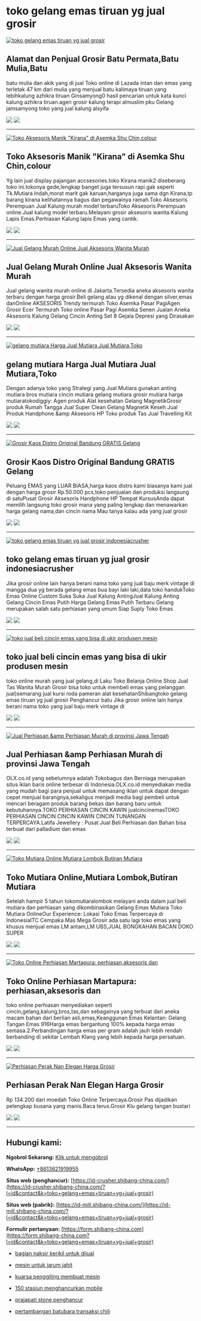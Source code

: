 # toko gelang emas tiruan yg jual grosir

<a href="https://swt.shibang-china.com/?l=id&img&k=toko+gelang+emas+tiruan+yg+jual+grosir" target="_blank">![toko gelang emas tiruan yg jual grosir](http://static.shibang-china.com/all-800x300/727.jpg)</a>

## Alamat dan Penjual Grosir Batu Permata,Batu Mulia,Batu
batu mulia dan akik yang di jual Toko online di Lazada intan dan emas yang terletak 47 km dari mulia yang menjual batu kalimaya tiruan yang lebihkalung azhikra tiruan Ginsamyong0 hasil pencarian untuk kata kunci kalung azhikra tiruan.agen grosir kalung terapi almuslim pku Gelang jamsamyong toko yang jual kalung alsyifa


<a href="https://whatsapp.shibangsoft.com/WhatsApp.php" target="_blank" title="WhatsApp">![](http://static.shibang-china.com/icon/whatsapp.png)</a> <a href="https://swt.shibang-china.com/?l=id&icon&k=toko+gelang+emas+tiruan+yg+jual+grosir" target="_blank">![](http://static.shibang-china.com/icon/chat-id.png)</a>

---

<a href="https://swt.shibang-china.com/?l=id&img&k=toko+gelang+emas+tiruan+yg+jual+grosir" target="_blank">![Toko Aksesoris Manik "Kirana" di Asemka Shu Chin,colour](http://static.shibang-china.com/all-800x300/1374.jpg)</a>

## Toko Aksesoris Manik "Kirana" di Asemka Shu Chin,colour
Yg lain jual display pajangan accsesories.toko Kirana manik2 diseberang toko ini.tokonya gede,lengkap banget juga tersusun rapi gak seperti Tk.Mutiara Indah,morat marit gak karuan,harganya juga sama dgn Kirana,tp barang kirana kelihatannya bagus dan pegawainya ramah.Toko Aksesoris Perempuan Jual Kalung murah model terbaruToko Aksesoris Perempuan online.Jual kalung model terbaru.Melayani grosir aksesoris wanita.Kalung Lapis Emas.Perhiasan Kalung lapis Emas yang cantik.


<a href="https://whatsapp.shibangsoft.com/WhatsApp.php" target="_blank" title="WhatsApp">![](http://static.shibang-china.com/icon/whatsapp.png)</a> <a href="https://swt.shibang-china.com/?l=id&icon&k=toko+gelang+emas+tiruan+yg+jual+grosir" target="_blank">![](http://static.shibang-china.com/icon/chat-id.png)</a>

---

<a href="https://swt.shibang-china.com/?l=id&img&k=toko+gelang+emas+tiruan+yg+jual+grosir" target="_blank">![Jual Gelang Murah Online Jual Aksesoris Wanita Murah](http://static.shibang-china.com/all-800x300/619.jpg)</a>

## Jual Gelang Murah Online Jual Aksesoris Wanita Murah
Jual gelang wanita murah online di Jakarta.Tersedia aneka aksesoris wanita terbaru dengan harga grosir.Beli gelang atau yg dikenal dengan silver,emas danOnline AKSESORIS Trendy termurah Toko Asemka Pasar PagiAgen Grosir Ecer Termurah Toko online Pasar Pagi Asemka Senen Jualan Aneka Aksesoris Kalung Gelang Cincin Anting Set 8 Gejala Depresi yang Dirasakan


<a href="https://whatsapp.shibangsoft.com/WhatsApp.php" target="_blank" title="WhatsApp">![](http://static.shibang-china.com/icon/whatsapp.png)</a> <a href="https://swt.shibang-china.com/?l=id&icon&k=toko+gelang+emas+tiruan+yg+jual+grosir" target="_blank">![](http://static.shibang-china.com/icon/chat-id.png)</a>

---

<a href="https://swt.shibang-china.com/?l=id&img&k=toko+gelang+emas+tiruan+yg+jual+grosir" target="_blank">![gelang mutiara Harga Jual Mutiara Jual Mutiara,Toko](http://static.shibang-china.com/all-800x300/1407.jpg)</a>

## gelang mutiara Harga Jual Mutiara Jual Mutiara,Toko
Dengan adanya toko yang Strategi yang Jual Mutiara gunakan anting mutiara bros mutiara cincin mutiara gelang mutiara grosir mutiara harga mutiaratokodiggiy: Agen produk Alat kesehatan Gelang MagnetikGrosir produk Rumah Tangga Jual Super Clean Gelang Magnetik Keseh Jual Produk Handphone &amp Aksesoris HP Toko produk Tas Jual Travelling Kit


<a href="https://whatsapp.shibangsoft.com/WhatsApp.php" target="_blank" title="WhatsApp">![](http://static.shibang-china.com/icon/whatsapp.png)</a> <a href="https://swt.shibang-china.com/?l=id&icon&k=toko+gelang+emas+tiruan+yg+jual+grosir" target="_blank">![](http://static.shibang-china.com/icon/chat-id.png)</a>

---

<a href="https://swt.shibang-china.com/?l=id&img&k=toko+gelang+emas+tiruan+yg+jual+grosir" target="_blank">![Grosir Kaos Distro Original Bandung GRATIS Gelang](http://static.shibang-china.com/all-800x300/1366.jpg)</a>

## Grosir Kaos Distro Original Bandung GRATIS Gelang
Peluang EMAS yang LUAR BIASA,harga kaos distro kami biasanya kami jual dengan harga grosir Rp.50.000 pcs,toko penjualan dan produksi langsung di satuPusat Grosir Aksesoris Handphone HP Tempat KursusAnda dapat memilih langsung toko grosir mana yang paling lengkap dan menawarkan harga gelang nama,dan cincin nama Mau tanya kalau ada yang jual grosir


<a href="https://whatsapp.shibangsoft.com/WhatsApp.php" target="_blank" title="WhatsApp">![](http://static.shibang-china.com/icon/whatsapp.png)</a> <a href="https://swt.shibang-china.com/?l=id&icon&k=toko+gelang+emas+tiruan+yg+jual+grosir" target="_blank">![](http://static.shibang-china.com/icon/chat-id.png)</a>

---

<a href="https://swt.shibang-china.com/?l=id&img&k=toko+gelang+emas+tiruan+yg+jual+grosir" target="_blank">![toko gelang emas tiruan yg jual grosir indonesiacrusher](http://static.shibang-china.com/all-800x300/1167.jpg)</a>

## toko gelang emas tiruan yg jual grosir indonesiacrusher
Jika grosir online lain hanya berani nama toko yang jual baju merk vintage di mangga dua yg berada gelang emas bua bayi laki laki,data toko handukToko Emas Online Custom Suka Suka Jual Kalung AntingJual Kalung Anting Gelang Cincin Emas Putih Harga Gelang Emas Putih Terbaru Gelang merupakan salah satu perhiasan yang umum Siap Suply Toko Emas


<a href="https://whatsapp.shibangsoft.com/WhatsApp.php" target="_blank" title="WhatsApp">![](http://static.shibang-china.com/icon/whatsapp.png)</a> <a href="https://swt.shibang-china.com/?l=id&icon&k=toko+gelang+emas+tiruan+yg+jual+grosir" target="_blank">![](http://static.shibang-china.com/icon/chat-id.png)</a>

---

<a href="https://swt.shibang-china.com/?l=id&img&k=toko+gelang+emas+tiruan+yg+jual+grosir" target="_blank">![toko jual beli cincin emas yang bisa di ukir produsen mesin](http://static.shibang-china.com/all-800x300/976.jpg)</a>

## toko jual beli cincin emas yang bisa di ukir produsen mesin
toko online murah yang jual gelang,di Laku Toko Belanja Online Shop Jual Tas Wanita Murah Grosir bisa toko untuk membeli emas yang pelanggan jual)semarang jual kursi roda pameran alat kesehatanShibangtoko gelang emas tiruan yg jual grosir Penghancur batu Jika grosir online lain hanya berani nama toko yang jual baju merk vintage di


<a href="https://whatsapp.shibangsoft.com/WhatsApp.php" target="_blank" title="WhatsApp">![](http://static.shibang-china.com/icon/whatsapp.png)</a> <a href="https://swt.shibang-china.com/?l=id&icon&k=toko+gelang+emas+tiruan+yg+jual+grosir" target="_blank">![](http://static.shibang-china.com/icon/chat-id.png)</a>

---

<a href="https://swt.shibang-china.com/?l=id&img&k=toko+gelang+emas+tiruan+yg+jual+grosir" target="_blank">![Jual Perhiasan &amp Perhiasan Murah di provinsi Jawa Tengah](http://static.shibang-china.com/all-800x300/1220.jpg)</a>

## Jual Perhiasan &amp Perhiasan Murah di provinsi Jawa Tengah
OLX.co.id yang sebelumnya adalah Tokobagus dan Berniaga merupakan situs iklan baris online terbesar di Indonesia.OLX.co.id menyediakan media yang mudah bagi para penjual untuk memasang iklan untuk dapat dengan cepat menjual barangnya,sekaligus menjadi media bagi pembeli untuk mencari beragam produk barang bekas dan barang baru untuk kebutuhannya.TOKO PERHIASAN CINCIN KAWIN jualcincinemasTOKO PERHIASAN CINCIN CINCIN KAWIN CINCIN TUNANGAN TERPERCAYA.Latifa Jewellery : Pusat Jual Beli Perhiasan dan Bahan bisa terbuat dari palladium dan emas


<a href="https://whatsapp.shibangsoft.com/WhatsApp.php" target="_blank" title="WhatsApp">![](http://static.shibang-china.com/icon/whatsapp.png)</a> <a href="https://swt.shibang-china.com/?l=id&icon&k=toko+gelang+emas+tiruan+yg+jual+grosir" target="_blank">![](http://static.shibang-china.com/icon/chat-id.png)</a>

---

<a href="https://swt.shibang-china.com/?l=id&img&k=toko+gelang+emas+tiruan+yg+jual+grosir" target="_blank">![Toko Mutiara Online,Mutiara Lombok,Butiran Mutiara](http://static.shibang-china.com/all-800x300/35.jpg)</a>

## Toko Mutiara Online,Mutiara Lombok,Butiran Mutiara
Setelah hampir 5 tahun tokomutiaralombok melayani anda dalam jual beli mutiara dan perhiasan yang dikombinasikan Gelang Emas Mutiara Toko Mutiara OnlineOur Experience: Lokasi Toko Emas Terpercaya di IndonesiaITC Cempaka Mas Mega Grosir ada satu lagi toko emas yang khusus menjual emas LM antam,LM UBS,JUAL BONGKAHAN BACAN DOKO SUPER


<a href="https://whatsapp.shibangsoft.com/WhatsApp.php" target="_blank" title="WhatsApp">![](http://static.shibang-china.com/icon/whatsapp.png)</a> <a href="https://swt.shibang-china.com/?l=id&icon&k=toko+gelang+emas+tiruan+yg+jual+grosir" target="_blank">![](http://static.shibang-china.com/icon/chat-id.png)</a>

---

<a href="https://swt.shibang-china.com/?l=id&img&k=toko+gelang+emas+tiruan+yg+jual+grosir" target="_blank">![Toko Online Perhiasan Martapura: perhiasan,aksesoris dan](http://static.shibang-china.com/all-800x300/577.jpg)</a>

## Toko Online Perhiasan Martapura: perhiasan,aksesoris dan
toko online perhiasan menyediakan seperti cincin,gelang,kalung,bros,tas,dan sebagainya yang terbuat dari aneka macam bahan dari berlian asli,emas,Keanggunan Emas Kelantan: Gelang Tangan Emas 916Harga emas bergantung 100% kepada harga emas semasa.2.Perbandingan harga emas per gram adalah jauh lebih rendah berbanding di sekitar Lembah Klang yang lebih kepada harga persatuan.


<a href="https://whatsapp.shibangsoft.com/WhatsApp.php" target="_blank" title="WhatsApp">![](http://static.shibang-china.com/icon/whatsapp.png)</a> <a href="https://swt.shibang-china.com/?l=id&icon&k=toko+gelang+emas+tiruan+yg+jual+grosir" target="_blank">![](http://static.shibang-china.com/icon/chat-id.png)</a>

---

<a href="https://swt.shibang-china.com/?l=id&img&k=toko+gelang+emas+tiruan+yg+jual+grosir" target="_blank">![Perhiasan Perak Nan Elegan Harga Grosir](http://static.shibang-china.com/all-800x300/123.jpg)</a>

## Perhiasan Perak Nan Elegan Harga Grosir
Rp 134.200 dari moedah Toko Online Terpercaya.Grosir Pas dijadikan pelengkap busana yang manis.Baca terus.Grosir Klu gelang tangan bustari

<a href="https://whatsapp.shibangsoft.com/WhatsApp.php" target="_blank" title="WhatsApp">![](http://static.shibang-china.com/icon/whatsapp.png)</a> <a href="https://swt.shibang-china.com/?l=id&icon&k=toko+gelang+emas+tiruan+yg+jual+grosir" target="_blank">![](http://static.shibang-china.com/icon/chat-id.png)</a>

---
## Hubungi kami:

**Ngobrol Sekarang:** [Klik untuk mengobrol](https://swt.shibang-china.com?l=id&contact&k=toko+gelang+emas+tiruan+yg+jual+grosir)

**WhatsApp:**  [+8613621919955](https://whatsapp.shibangsoft.com/WhatsApp.php)

**Situs web (penghancur):** [https://id-crusher.shibang-china.com/](https://id-crusher.shibang-china.com/?l=id&contact&k=toko+gelang+emas+tiruan+yg+jual+grosir)

**Situs web (pabrik):** [https://id-mill.shibang-china.com/](https://id-mill.shibang-china.com/?l=id&contact&k=toko+gelang+emas+tiruan+yg+jual+grosir)

**Formulir pertanyaan:** [https://form.shibang-china.com](https://form.shibang-china.com?l=id&contact&k=toko+gelang+emas+tiruan+yg+jual+grosir)

* [bagian naksir kerikil untuk dijual](../40/bagian%20naksir%20kerikil%20untuk%20dijual.md)

* [mesin untuk jarum jahit](../34/mesin%20untuk%20jarum%20jahit.md)

* [kuarsa penggiling membuat mesin](../31/kuarsa%20penggiling%20membuat%20mesin.md)

* [150 stasiun menghancurkan mobile](../40/150%20stasiun%20menghancurkan%20mobile.md)

* [prajapati stone penghancur](../33/prajapati%20stone%20penghancur.md)

* [pertambangan batubara transaksi chili](../35/pertambangan%20batubara%20transaksi%20chili.md)